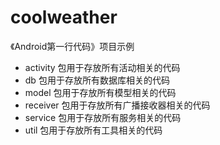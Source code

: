 # coolweather
《Android第一行代码》项目示例
- activity  包用于存放所有活动相关的代码
- db        包用于存放所有数据库相关的代码
- model     包用于存放所有模型相关的代码
- receiver  包用于存放所有广播接收器相关的代码
- service   包用于存放所有服务相关的代码
- util      包用于存放所有工具相关的代码

